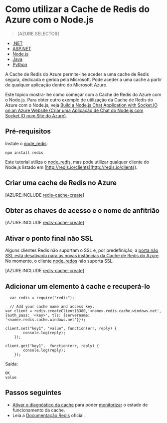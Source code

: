 <properties
    pageTitle="Como utilizar a Cache de Redis do Azure com o Node.js | Microsoft Azure"
    description="Introdução à Cache de Redis do Azure com o Node.js e o node_redis."
    services="redis-cache"
    documentationCenter=""
    authors="steved0x"
    manager="douge"
    editor="v-lincan"/>

<tags
    ms.service="cache"
    ms.devlang="nodejs"
    ms.topic="hero-article"
    ms.tgt_pltfrm="cache-redis"
    ms.workload="tbd"
    ms.date="05/31/2016"
    ms.author="sdanie"/>

# Como utilizar a Cache de Redis do Azure com o Node.js

> [AZURE.SELECTOR]
- [.NET](cache-dotnet-how-to-use-azure-redis-cache.md)
- [ASP.NET](cache-web-app-howto.md)
- [Node.js](cache-nodejs-get-started.md)
- [Java](cache-java-get-started.md)
- [Python](cache-python-get-started.md)

A Cache de Redis do Azure permite-lhe aceder a uma cache de Redis segura, dedicada e gerida pela Microsoft. Pode aceder a uma cache a partir de qualquer aplicação dentro do Microsoft Azure.

Este tópico mostra-lhe como começar com a Cache de Redis do Azure com o Node.js. Para obter outro exemplo de utilização da Cache de Redis do Azure com o Node.js, veja [Build a Node.js Chat Application with Socket.IO on an Azure Website (Criar uma Aplicação de Chat do Node.js com Socket.IO num Site do Azure)](../app-service-web/web-sites-nodejs-chat-app-socketio.md).


## Pré-requisitos

Instale o [node_redis](https://github.com/mranney/node_redis):

    npm install redis

Este tutorial utiliza o [node_redis](https://github.com/mranney/node_redis), mas pode utilizar qualquer cliente do Node.js listado em [http://redis.io/clients](http://redis.io/clients).

## Criar uma cache de Redis no Azure

[AZURE.INCLUDE [redis-cache-create](../../includes/redis-cache-create.md)]

## Obter as chaves de acesso e o nome de anfitrião

[AZURE.INCLUDE [redis-cache-create](../../includes/redis-cache-access-keys.md)]


## Ativar o ponto final não SSL

Alguns clientes Redis não suportam o SSL e, por predefinição, a [porta não SSL está desativada para as novas instâncias da Cache de Redis do Azure](cache-configure.md#access-ports). No momento, o cliente [node_redos](https://github.com/mranney/node_redis) não suporta SSL. 

[AZURE.INCLUDE [redis-cache-create](../../includes/redis-cache-non-ssl-port.md)]


## Adicionar um elemento à cache e recuperá-lo

      var redis = require("redis");
    
      // Add your cache name and access key.
    var client = redis.createClient(6380,'<name>.redis.cache.windows.net', {auth_pass: '<key>', tls: {servername: '<name>.redis.cache.windows.net'}});
    
    client.set("key1", "value", function(err, reply) {
            console.log(reply);
        });
    
    client.get("key1",  function(err, reply) {
            console.log(reply);
        });

Saída:

    OK
    value


## Passos seguintes

- [Ativar o diagnóstico da cache](cache-how-to-monitor.md#enable-cache-diagnostics) para poder [monitorizar](cache-how-to-monitor.md) o estado de funcionamento da cache.
- Leia a [Documentação Redis](http://redis.io/documentation) oficial.






<!--HONumber=Jun16_HO2-->


